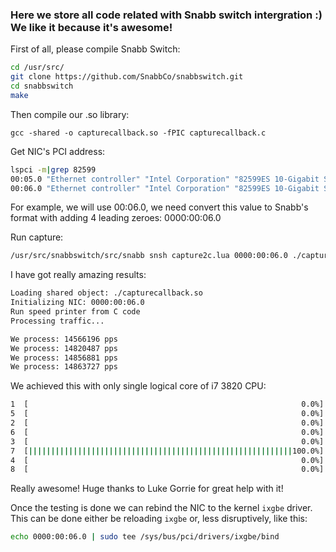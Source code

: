 ### Here we store all code related with Snabb switch intergration :) We like it because it's awesome!

First of all, please compile Snabb Switch:
```bash
cd /usr/src/
git clone https://github.com/SnabbCo/snabbswitch.git
cd snabbswitch
make
```

Then compile our .so library:
```
gcc -shared -o capturecallback.so -fPIC capturecallback.c
```

Get NIC's PCI address:
```bash
lspci -m|grep 82599
00:05.0 "Ethernet controller" "Intel Corporation" "82599ES 10-Gigabit SFI/SFP+ Network Connection" -r01 "Intel Corporation" "Ethernet Server Adapter X520-2"
00:06.0 "Ethernet controller" "Intel Corporation" "82599ES 10-Gigabit SFI/SFP+ Network Connection" -r01 "Intel Corporation" "Ethernet Server Adapter X520-2"
```

For example, we will use 00:06.0, we need convert this value to Snabb's format with adding 4 leading zeroes: 0000:00:06.0

Run capture:
```bash
/usr/src/snabbswitch/src/snabb snsh capture2c.lua 0000:00:06.0 ./capturecallback.so
```

I have got really amazing results:
```bash
Loading shared object: ./capturecallback.so
Initializing NIC: 0000:00:06.0
Run speed printer from C code
Processing traffic...

We process: 14566196 pps
We process: 14820487 pps
We process: 14856881 pps
We process: 14863727 pps
```

We achieved this with only single logical core of i7 3820 CPU:
```bash
1  [                                                             0.0%]     
5  [                                                             0.0%]  
2  [                                                             0.0%]     
6  [                                                             0.0%]
3  [                                                             0.0%]     
7  [|||||||||||||||||||||||||||||||||||||||||||||||||||||||||||100.0%]
4  [                                                             0.0%]     
8  [                                                             0.0%]
```

Really awesome! Huge thanks to Luke Gorrie for great help with it!

Once the testing is done we can rebind the NIC to the kernel `ixgbe`
driver. This can be done either be reloading `ixgbe` or, less
disruptively, like this:

```bash
echo 0000:00:06.0 | sudo tee /sys/bus/pci/drivers/ixgbe/bind
```

